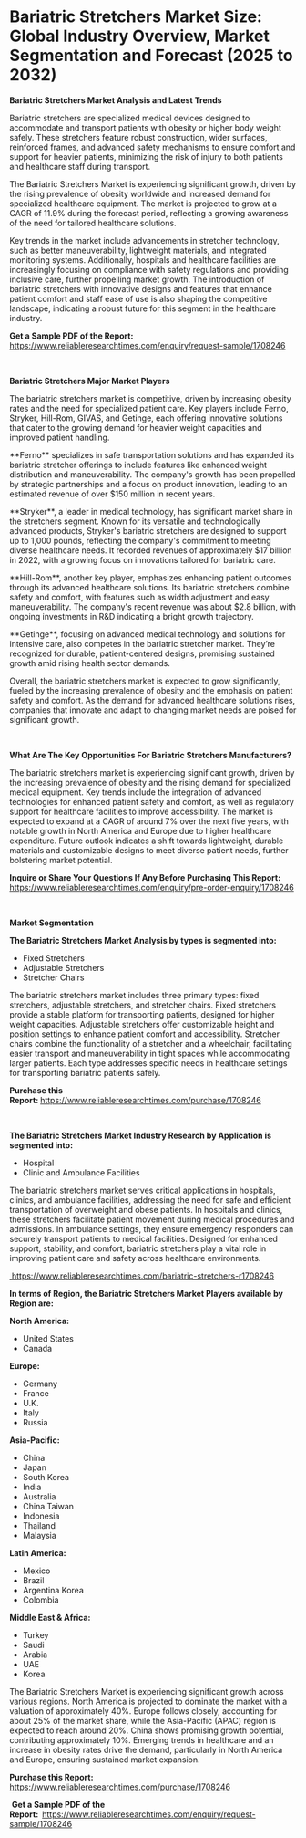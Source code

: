 <p><h1>Bariatric Stretchers Market Size: Global Industry Overview, Market Segmentation and Forecast (2025 to 2032)</h1></p><p><strong>Bariatric Stretchers Market Analysis and Latest Trends</strong></p>
<p><p>Bariatric stretchers are specialized medical devices designed to accommodate and transport patients with obesity or higher body weight safely. These stretchers feature robust construction, wider surfaces, reinforced frames, and advanced safety mechanisms to ensure comfort and support for heavier patients, minimizing the risk of injury to both patients and healthcare staff during transport.</p><p>The Bariatric Stretchers Market is experiencing significant growth, driven by the rising prevalence of obesity worldwide and increased demand for specialized healthcare equipment. The market is projected to grow at a CAGR of 11.9% during the forecast period, reflecting a growing awareness of the need for tailored healthcare solutions. </p><p>Key trends in the market include advancements in stretcher technology, such as better maneuverability, lightweight materials, and integrated monitoring systems. Additionally, hospitals and healthcare facilities are increasingly focusing on compliance with safety regulations and providing inclusive care, further propelling market growth. The introduction of bariatric stretchers with innovative designs and features that enhance patient comfort and staff ease of use is also shaping the competitive landscape, indicating a robust future for this segment in the healthcare industry.</p></p>
<p><strong>Get a Sample PDF of the Report:&nbsp;</strong> <a href="https://www.reliableresearchtimes.com/enquiry/request-sample/1708246?utm_campaign=3439&utm_medium=2&utm_source=Github&utm_content=ia&utm_term=19042025&utm_id=bariatric-stretchers">https://www.reliableresearchtimes.com/enquiry/request-sample/1708246</a></p>
<p>&nbsp;</p>
<p><strong>Bariatric Stretchers Major Market Players</strong></p>
<p><p>The bariatric stretchers market is competitive, driven by increasing obesity rates and the need for specialized patient care. Key players include Ferno, Stryker, Hill-Rom, GIVAS, and Getinge, each offering innovative solutions that cater to the growing demand for heavier weight capacities and improved patient handling.</p><p>**Ferno** specializes in safe transportation solutions and has expanded its bariatric stretcher offerings to include features like enhanced weight distribution and maneuverability. The company's growth has been propelled by strategic partnerships and a focus on product innovation, leading to an estimated revenue of over $150 million in recent years.</p><p>**Stryker**, a leader in medical technology, has significant market share in the stretchers segment. Known for its versatile and technologically advanced products, Stryker's bariatric stretchers are designed to support up to 1,000 pounds, reflecting the company's commitment to meeting diverse healthcare needs. It recorded revenues of approximately $17 billion in 2022, with a growing focus on innovations tailored for bariatric care.</p><p>**Hill-Rom**, another key player, emphasizes enhancing patient outcomes through its advanced healthcare solutions. Its bariatric stretchers combine safety and comfort, with features such as width adjustment and easy maneuverability. The company's recent revenue was about $2.8 billion, with ongoing investments in R&D indicating a bright growth trajectory.</p><p>**Getinge**, focusing on advanced medical technology and solutions for intensive care, also competes in the bariatric stretcher market. They’re recognized for durable, patient-centered designs, promising sustained growth amid rising health sector demands.</p><p>Overall, the bariatric stretchers market is expected to grow significantly, fueled by the increasing prevalence of obesity and the emphasis on patient safety and comfort. As the demand for advanced healthcare solutions rises, companies that innovate and adapt to changing market needs are poised for significant growth.</p></p>
<p>&nbsp;</p>
<p><strong>What Are The Key Opportunities For Bariatric Stretchers Manufacturers?</strong></p>
<p><p>The bariatric stretchers market is experiencing significant growth, driven by the increasing prevalence of obesity and the rising demand for specialized medical equipment. Key trends include the integration of advanced technologies for enhanced patient safety and comfort, as well as regulatory support for healthcare facilities to improve accessibility. The market is expected to expand at a CAGR of around 7% over the next five years, with notable growth in North America and Europe due to higher healthcare expenditure. Future outlook indicates a shift towards lightweight, durable materials and customizable designs to meet diverse patient needs, further bolstering market potential.</p></p>
<p><strong>Inquire or Share Your Questions If Any Before Purchasing This Report:</strong> <a href="https://www.reliableresearchtimes.com/enquiry/pre-order-enquiry/1708246?utm_campaign=3439&utm_medium=2&utm_source=Github&utm_content=ia&utm_term=19042025&utm_id=bariatric-stretchers">https://www.reliableresearchtimes.com/enquiry/pre-order-enquiry/1708246</a></p>
<p>&nbsp;</p>
<p><strong>Market Segmentation</strong></p>
<p><strong>The Bariatric Stretchers Market Analysis by types is segmented into:</strong></p>
<p><ul><li>Fixed Stretchers</li><li>Adjustable Stretchers</li><li>Stretcher Chairs</li></ul></p>
<p><p>The bariatric stretchers market includes three primary types: fixed stretchers, adjustable stretchers, and stretcher chairs. Fixed stretchers provide a stable platform for transporting patients, designed for higher weight capacities. Adjustable stretchers offer customizable height and position settings to enhance patient comfort and accessibility. Stretcher chairs combine the functionality of a stretcher and a wheelchair, facilitating easier transport and maneuverability in tight spaces while accommodating larger patients. Each type addresses specific needs in healthcare settings for transporting bariatric patients safely.</p></p>
<p><strong>Purchase this Report:&nbsp;</strong><a href="https://www.reliableresearchtimes.com/purchase/1708246?utm_campaign=3439&utm_medium=2&utm_source=Github&utm_content=ia&utm_term=19042025&utm_id=bariatric-stretchers">https://www.reliableresearchtimes.com/purchase/1708246</a></p>
<p>&nbsp;</p>
<p><strong>The Bariatric Stretchers Market Industry Research by Application is segmented into:</strong></p>
<p><ul><li>Hospital</li><li>Clinic and Ambulance Facilities</li></ul></p>
<p><p>The bariatric stretchers market serves critical applications in hospitals, clinics, and ambulance facilities, addressing the need for safe and efficient transportation of overweight and obese patients. In hospitals and clinics, these stretchers facilitate patient movement during medical procedures and admissions. In ambulance settings, they ensure emergency responders can securely transport patients to medical facilities. Designed for enhanced support, stability, and comfort, bariatric stretchers play a vital role in improving patient care and safety across healthcare environments.</p></p>
<p><a href="https://www.reliableresearchtimes.com/bariatric-stretchers-r1708246?utm_campaign=3439&utm_medium=2&utm_source=Github&utm_content=ia&utm_term=19042025&utm_id=bariatric-stretchers">&nbsp;https://www.reliableresearchtimes.com/bariatric-stretchers-r1708246</a></p>
<p><strong>In terms of Region, the Bariatric Stretchers Market Players available by Region are:</strong></p>
<p>
    <p> <strong> North America: </strong>
        <ul>
            <li>United States</li>
            <li>Canada</li>
        </ul>
        </p> 
    <p> <strong> Europe: </strong>
        <ul>
            <li>Germany</li>
            <li>France</li>
            <li>U.K.</li>
            <li>Italy</li>
            <li>Russia</li>
        </ul>
        </p> 
    <p> <strong> Asia-Pacific: </strong>
        <ul>
            <li>China</li>
            <li>Japan</li>
            <li>South Korea</li>
            <li>India</li>
            <li>Australia</li>
            <li>China Taiwan</li>
            <li>Indonesia</li>
            <li>Thailand</li>
            <li>Malaysia</li>
        </ul>
        </p> 
    <p> <strong> Latin America: </strong>
        <ul>
            <li>Mexico</li>
            <li>Brazil</li>
            <li>Argentina Korea</li>
            <li>Colombia</li>
        </ul>
        </p> 
    <p> <strong> Middle East & Africa: </strong>
        <ul>
            <li>Turkey</li>
            <li>Saudi</li>
            <li>Arabia</li>
            <li>UAE</li>
            <li>Korea</li>
        </ul>
    </p>
    </p>
<p><p>The Bariatric Stretchers Market is experiencing significant growth across various regions. North America is projected to dominate the market with a valuation of approximately 40%. Europe follows closely, accounting for about 25% of the market share, while the Asia-Pacific (APAC) region is expected to reach around 20%. China shows promising growth potential, contributing approximately 10%. Emerging trends in healthcare and an increase in obesity rates drive the demand, particularly in North America and Europe, ensuring sustained market expansion.</p></p>
<p><strong>Purchase this Report: </strong><a href="https://www.reliableresearchtimes.com/purchase/1708246?utm_campaign=3439&utm_medium=2&utm_source=Github&utm_content=ia&utm_term=19042025&utm_id=bariatric-stretchers">https://www.reliableresearchtimes.com/purchase/1708246</a></p>
<p>&nbsp;<strong>Get a Sample PDF of the Report:&nbsp;&nbsp;</strong><a href="https://www.reliableresearchtimes.com/enquiry/request-sample/1708246?utm_campaign=3439&utm_medium=2&utm_source=Github&utm_content=ia&utm_term=19042025&utm_id=bariatric-stretchers">https://www.reliableresearchtimes.com/enquiry/request-sample/1708246</a></p>
<p><strong></strong></p>
<p><p></p><p></p><p></p></p>